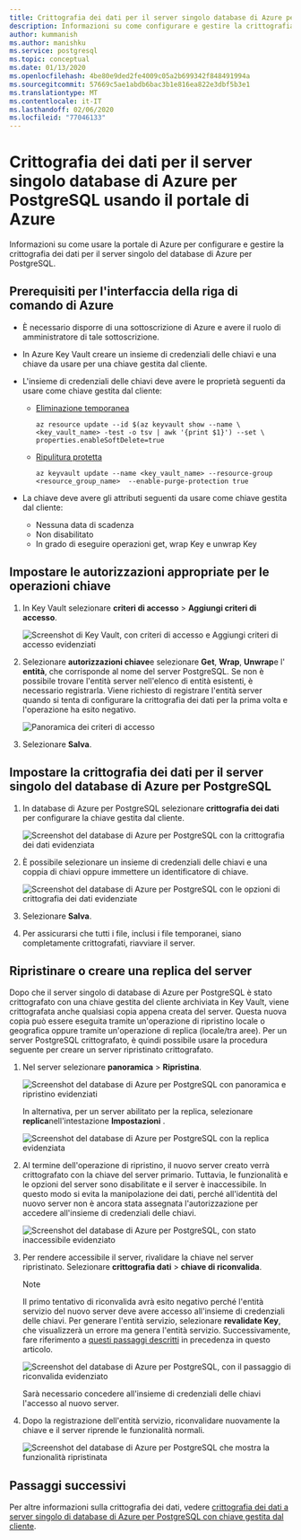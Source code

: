 ```yaml
---
title: Crittografia dei dati per il server singolo database di Azure per PostgreSQL usando il portale di Azure
description: Informazioni su come configurare e gestire la crittografia dei dati per il server singolo del database di Azure per PostgreSQL usando il portale di Azure.
author: kummanish
ms.author: manishku
ms.service: postgresql
ms.topic: conceptual
ms.date: 01/13/2020
ms.openlocfilehash: 4be80e9ded2fe4009c05a2b699342f848491994a
ms.sourcegitcommit: 57669c5ae1abdb6bac3b1e816ea822e3dbf5b3e1
ms.translationtype: MT
ms.contentlocale: it-IT
ms.lasthandoff: 02/06/2020
ms.locfileid: "77046133"
---
```

# <a name="data-encryption-for-azure-database-for-postgresql-single-server-by-using-the-azure-portal"></a>Crittografia dei dati per il server singolo database di Azure per PostgreSQL usando il portale di Azure

Informazioni su come usare la portale di Azure per configurare e gestire la crittografia dei dati per il server singolo del database di Azure per PostgreSQL.

## <a name="prerequisites-for-azure-cli"></a>Prerequisiti per l'interfaccia della riga di comando di Azure

* È necessario disporre di una sottoscrizione di Azure e avere il ruolo di amministratore di tale sottoscrizione.
* In Azure Key Vault creare un insieme di credenziali delle chiavi e una chiave da usare per una chiave gestita dal cliente.
* L'insieme di credenziali delle chiavi deve avere le proprietà seguenti da usare come chiave gestita dal cliente:
  * [Eliminazione temporanea](../key-vault/key-vault-ovw-soft-delete.md)

    ```azurecli-interactive
    az resource update --id $(az keyvault show --name \ <key_vault_name> -test -o tsv | awk '{print $1}') --set \ properties.enableSoftDelete=true
    ```

  * [Ripulitura protetta](../key-vault/key-vault-ovw-soft-delete.md#purge-protection)

    ```azurecli-interactive
    az keyvault update --name <key_vault_name> --resource-group <resource_group_name>  --enable-purge-protection true
    ```

* La chiave deve avere gli attributi seguenti da usare come chiave gestita dal cliente:
  * Nessuna data di scadenza
  * Non disabilitato
  * In grado di eseguire operazioni get, wrap Key e unwrap Key

## <a name="set-the-right-permissions-for-key-operations"></a>Impostare le autorizzazioni appropriate per le operazioni chiave

1. In Key Vault selezionare **criteri di accesso** > **Aggiungi criteri di accesso**.

   ![Screenshot di Key Vault, con criteri di accesso e Aggiungi criteri di accesso evidenziati](media/concepts-data-access-and-security-data-encryption/show-access-policy-overview.png)

2. Selezionare **autorizzazioni chiave**e selezionare **Get**, **Wrap**, **Unwrap**e l' **entità**, che corrisponde al nome del server PostgreSQL. Se non è possibile trovare l'entità server nell'elenco di entità esistenti, è necessario registrarla. Viene richiesto di registrare l'entità server quando si tenta di configurare la crittografia dei dati per la prima volta e l'operazione ha esito negativo.  

   ![Panoramica dei criteri di accesso](media/concepts-data-access-and-security-data-encryption/access-policy-wrap-unwrap.png)

3. Selezionare **Salva**.

## <a name="set-data-encryption-for-azure-database-for-postgresql-single-server"></a>Impostare la crittografia dei dati per il server singolo del database di Azure per PostgreSQL

1. In database di Azure per PostgreSQL selezionare **crittografia dei dati** per configurare la chiave gestita dal cliente.

   ![Screenshot del database di Azure per PostgreSQL con la crittografia dei dati evidenziata](media/concepts-data-access-and-security-data-encryption/data-encryption-overview.png)

2. È possibile selezionare un insieme di credenziali delle chiavi e una coppia di chiavi oppure immettere un identificatore di chiave.

   ![Screenshot del database di Azure per PostgreSQL con le opzioni di crittografia dei dati evidenziate](media/concepts-data-access-and-security-data-encryption/setting-data-encryption.png)

3. Selezionare **Salva**.

4. Per assicurarsi che tutti i file, inclusi i file temporanei, siano completamente crittografati, riavviare il server.

## <a name="restore-or-create-a-replica-of-the-server"></a>Ripristinare o creare una replica del server

Dopo che il server singolo di database di Azure per PostgreSQL è stato crittografato con una chiave gestita del cliente archiviata in Key Vault, viene crittografata anche qualsiasi copia appena creata del server. Questa nuova copia può essere eseguita tramite un'operazione di ripristino locale o geografica oppure tramite un'operazione di replica (locale/tra aree). Per un server PostgreSQL crittografato, è quindi possibile usare la procedura seguente per creare un server ripristinato crittografato.

1. Nel server selezionare **panoramica** > **Ripristina**.

   ![Screenshot del database di Azure per PostgreSQL con panoramica e ripristino evidenziati](media/concepts-data-access-and-security-data-encryption/show-restore.png)

   In alternativa, per un server abilitato per la replica, selezionare **replica**nell'intestazione **Impostazioni** .

   ![Screenshot del database di Azure per PostgreSQL con la replica evidenziata](media/concepts-data-access-and-security-data-encryption/postgresql-replica.png)

2. Al termine dell'operazione di ripristino, il nuovo server creato verrà crittografato con la chiave del server primario. Tuttavia, le funzionalità e le opzioni del server sono disabilitate e il server è inaccessibile. In questo modo si evita la manipolazione dei dati, perché all'identità del nuovo server non è ancora stata assegnata l'autorizzazione per accedere all'insieme di credenziali delle chiavi.

   ![Screenshot del database di Azure per PostgreSQL, con stato inaccessibile evidenziato](media/concepts-data-access-and-security-data-encryption/show-restore-data-encryption.png)

3. Per rendere accessibile il server, rivalidare la chiave nel server ripristinato. Selezionare **crittografia dati** > **chiave di riconvalida**.

   > [!NOTE]
   > Il primo tentativo di riconvalida avrà esito negativo perché l'entità servizio del nuovo server deve avere accesso all'insieme di credenziali delle chiavi. Per generare l'entità servizio, selezionare **revalidate Key**, che visualizzerà un errore ma genera l'entità servizio. Successivamente, fare riferimento a [questi passaggi descritti](#set-the-right-permissions-for-key-operations) in precedenza in questo articolo.

   ![Screenshot del database di Azure per PostgreSQL, con il passaggio di riconvalida evidenziato](media/concepts-data-access-and-security-data-encryption/show-revalidate-data-encryption.png)

   Sarà necessario concedere all'insieme di credenziali delle chiavi l'accesso al nuovo server.

4. Dopo la registrazione dell'entità servizio, riconvalidare nuovamente la chiave e il server riprende le funzionalità normali.

   ![Screenshot del database di Azure per PostgreSQL che mostra la funzionalità ripristinata](media/concepts-data-access-and-security-data-encryption/restore-successful.png)

## <a name="next-steps"></a>Passaggi successivi

 Per altre informazioni sulla crittografia dei dati, vedere [crittografia dei dati a server singolo di database di Azure per PostgreSQL con chiave gestita dal cliente](concepts-data-encryption-postgresql.md).
